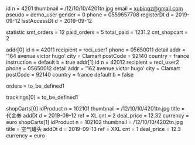 <!-- http://www.objgen.com/json -->
id n = 4201
thumbnail = /12/10/10/4201tn.jpg
email = xubinqz@gmail.com
pseudo = demo_user
gender = 0
phone = 0559657708
registerDt d = 2019-09-12
lastAccessDt d = 2019-09-12

statistic
  smt_orders = 12
  paid_orders = 5
  total_paid = 1231.2
  cnt_shopcart = 2

addr[0]
  id n = 42011
  recipient = reci_user1
  phone = 05650011
  detail
    addr = '164 avenue victor hugo'
    city = Clamart
    postCode = 92140
    country = france
  instruction = 
  default b = true
addr[1]
  id n = 42012
  recipient = reci_user2
  phone = 05650012
  detail
    addr = '162 avenue victor hugo'
    city = Clamart
    postCode = 92140
    country = france
  default b = false

orders = to_be_defined1

trackings[0] = to_be_defined1

shopCarts[0]
  idProduct n = 102101
  thumbnail = /12/10/10/4201tn.jpg
  title = 代金券
  addDt d =  2019-09-12
  ref = XL
  cnt = 2
  deal_price = 12.32
  currency = euro
shopCarts[1]
  idProduct n = 102102
  thumbnail = /12/10/10/4202tn.jpg
  title = 空气罐头
  addDt d =  2019-09-13
  ref = XXL
  cnt = 1
  deal_price = 12.3
  currency = euro
